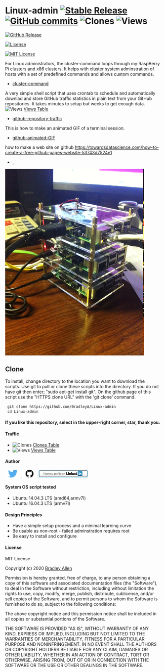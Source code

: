  # Linux-admin   [![Stable Release](https://img.shields.io/badge/Release-3.2.0-blue.svg)](https://github.com/BradleyA/Linux-admin/releases/tag/3.2.0)    [![GitHub commits](https://img.shields.io/github/commits-since/BradleyA/Linux-admin/3.2.0.svg)](https://github.com/BradleyA/Linux-admin/commits/)    <img alt="Clones" src="https://img.shields.io/static/v1?label=Clones&message=96&color=blue">    <img alt="Views" src="https://img.shields.io/static/v1?label=Views&message=1327&color=blue"> 
 
 [![GitHub Release](https://img.shields.io/github/release/BradleyA/Linux-admin.svg)](https://github.com/BradleyA/Linux-admin/releases/latest)
 
 [![License](https://img.shields.io/badge/license-MIT-red.svg?style=flat&colorB=458979)](https://github.com/BradleyA/Linux-admin/blob/master/LICENSE)
 
 [![MIT License](http://b.repl.ca/v1/License-MIT-red.png)](LICENSE)
 
For Linux administrators, the cluster-command loops through my RaspBerry Pi clusters and x86 clusters.  It helps with cluster system adminstration of hosts with a set of predefined commands and allows custom commands.
 
  * [cluster-command](https://github.com/BradleyA/Linux-admin/tree/master/cluster-command)
  
A very simple shell script that uses crontab to schedule and automatically downlad and store GitHub traffic statistics in plain text from your GitHub repositories. It takes minutes to setup but weeks to get enough data.  <img alt="Views" src="https://img.shields.io/static/v1?label=Views&message=1327&color=blue">  [Views Table](images/view.table.md)
  
  * [github-repository-traffic](https://github.com/BradleyA/Linux-admin/tree/master/github-repository-traffic#github-repository-traffic-------------)
  
This is how to make an animated GIF of a terminal session.

  * [github-animated-GIF](https://github.com/BradleyA/Linux-admin/tree/master/github-animated-GIF)
  
  how to make a web site on github https://towardsdatascience.com/how-to-create-a-free-github-pages-website-53743d7524e1
  
  * _
 
 <img id="respberry_cluster-1" src="images/IMG_2664.JPG" width="450" >
 
 ## Clone
 
 To install, change directory to the location you want to download the scripts. Use git to pull or clone these scripts into the directory. If you do not have git then enter; "sudo apt-get install git". On the github page of this script use the "HTTPS clone URL" with the 'git clone' command.
 
     git clone https://github.com/BradleyA/Linux-admin
     cd Linux-admin
 
 #### If you like this repository, select in the upper-right corner, star, thank you.
  
 #### Traffic
  * <img alt="Clones" src="https://img.shields.io/static/v1?label=Clones&message=96&color=blue">  [Clones Table](images/clone.table.md)
  * <img alt="Views" src="https://img.shields.io/static/v1?label=Views&message=1327&color=blue">  [Views Table](images/view.table.md)
 
#### Author
 [<img id="twitter" src="images/twitter.png" width="50" a="twitter.com/bradleyaustintx/">
 ](https://twitter.com/bradleyaustintx/)   [<img id="github" src="images/github.png" width="50" a="https://github.com/BradleyA/">
 ](https://github.com/BradleyA/)    [<img src="images/linkedin.png" style="max-width:100%;" >](https://www.linkedin.com/in/bradleyhallen)
 
 #### System OS script tested
  * Ubuntu 14.04.3 LTS (amd64,armv7l)
  * Ubuntu 16.04.3 LTS (armv7l)
 
 #### Design Principles
  * Have a simple setup process and a minimal learning curve
  * Be usable as non-root - failed adminstration requires root
  * Be easy to install and configure
 
 #### License
 MIT License
 
 Copyright (c) 2020  [Bradley Allen](https://www.linkedin.com/in/bradleyhallen)
 
 Permission is hereby granted, free of charge, to any person obtaining a copy of this software and associated documentation files (the "Software"), to deal in the Software without restriction, including without limitation the rights to use, copy, modify, merge, publish, distribute, sublicense, and/or sell copies of the Software, and to permit persons to whom the Software is furnished to do so, subject to the following conditions:
 
 The above copyright notice and this permission notice shall be included in all copies or substantial portions of the Software.
 
 THE SOFTWARE IS PROVIDED "AS IS", WITHOUT WARRANTY OF ANY KIND, EXPRESS OR IMPLIED, INCLUDING BUT NOT LIMITED TO THE WARRANTIES OF MERCHANTABILITY, FITNESS FOR A PARTICULAR PURPOSE AND NONINFRINGEMENT. IN NO EVENT SHALL THE AUTHORS OR COPYRIGHT HOLDERS BE LIABLE FOR ANY CLAIM, DAMAGES OR OTHER LIABILITY, WHETHER IN AN ACTION OF CONTRACT, TORT OR OTHERWISE, ARISING FROM, OUT OF OR IN CONNECTION WITH THE SOFTWARE OR THE USE OR OTHER DEALINGS IN THE SOFTWARE.

